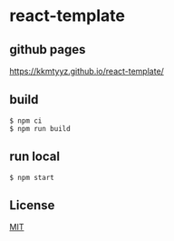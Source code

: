 # react-template

## github pages
https://kkmtyyz.github.io/react-template/

## build
`$ npm ci`  
`$ npm run build`

## run local
`$ npm start`

## License
[MIT](./LICENSE-MIT)

